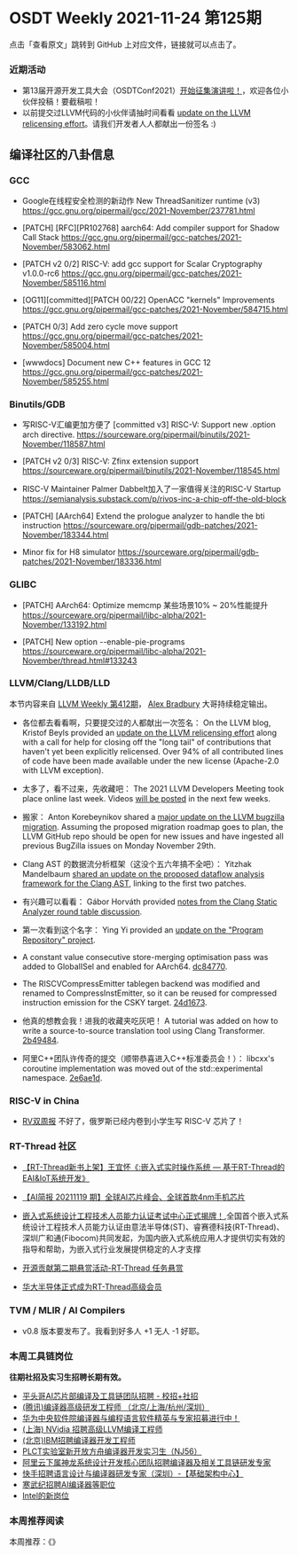 # OSDT Weekly 2021-11-24 第125期

点击「查看原文」跳转到 GitHub 上对应文件，链接就可以点击了。

### 近期活动

- 第13届开源开发工具大会（OSDTConf2021）[开始征集演讲啦！](https://mp.weixin.qq.com/s/S5hg_EtP5T_kEegurs5MSw)，欢迎各位小伙伴投稿！要截稿啦！
- 以前提交过LLVM代码的小伙伴请抽时间看看 [update on the LLVM relicensing effort](https://blog.llvm.org/posts/2021-11-18-relicensing-update/)。请我们开发者人人都献出一份签名 :)

## 编译社区的八卦信息

### GCC

- Google在线程安全检测的新动作
  New ThreadSanitizer runtime (v3)
  https://gcc.gnu.org/pipermail/gcc/2021-November/237781.html

- [PATCH] [RFC][PR102768] aarch64: Add compiler support for Shadow Call Stack
  https://gcc.gnu.org/pipermail/gcc-patches/2021-November/583062.html

- [PATCH v2 0/2] RISC-V: add gcc support for Scalar Cryptography v1.0.0-rc6
  https://gcc.gnu.org/pipermail/gcc-patches/2021-November/585116.html

- [OG11][committed][PATCH 00/22] OpenACC "kernels" Improvements
  https://gcc.gnu.org/pipermail/gcc-patches/2021-November/584715.html

- [PATCH 0/3] Add zero cycle move support
  https://gcc.gnu.org/pipermail/gcc-patches/2021-November/585004.html

- [wwwdocs] Document new C++ features in GCC 12
  https://gcc.gnu.org/pipermail/gcc-patches/2021-November/585255.html

### Binutils/GDB

- 写RISC-V汇编更加方便了
  [committed v3] RISC-V: Support new .option arch directive.
  https://sourceware.org/pipermail/binutils/2021-November/118587.html

- [PATCH v2 0/3] RISC-V: Zfinx extension support
  https://sourceware.org/pipermail/binutils/2021-November/118545.html

- RISC-V Maintainer Palmer Dabbelt加入了一家值得关注的RISC-V Startup
  https://semianalysis.substack.com/p/rivos-inc-a-chip-off-the-old-block

- [PATCH] [AArch64] Extend the prologue analyzer to handle the bti instruction
  https://sourceware.org/pipermail/gdb-patches/2021-November/183344.html

- Minor fix for H8 simulator
  https://sourceware.org/pipermail/gdb-patches/2021-November/183336.html

### GLIBC

- [PATCH] AArch64: Optimize memcmp 某些场景10% ~ 20%性能提升
  https://sourceware.org/pipermail/libc-alpha/2021-November/133192.html

- [PATCH] New option --enable-pie-programs
  https://sourceware.org/pipermail/libc-alpha/2021-November/thread.html#133243

### LLVM/Clang/LLDB/LLD

本节内容来自 [LLVM Weekly 第412期](http://llvmweekly.org/issue/412)，
[Alex Bradbury](https://www.linkedin.com/in/alex-bradbury/) 大哥持续稳定输出。

* 各位都去看看啊，只要提交过的人都献出一次签名： On the LLVM blog, Kristof Beyls provided an [update on the LLVM relicensing effort](https://blog.llvm.org/posts/2021-11-18-relicensing-update/) along with a call for help for closing off the "long tail" of contributions that haven't yet been explicitly relicensed. Over 94% of all contributed lines of code have been made available under the new license (Apache-2.0 with LLVM exception).

* 太多了，看不过来，先收藏吧： The 2021 LLVM Developers Meeting took place online last week. Videos [will be posted](https://twitter.com/llvmorg/status/1461851531368615937) in the next few weeks.

* 搬家： Anton Korebeynikov shared a [major update on the LLVM bugzilla migration](https://lists.llvm.org/pipermail/llvm-dev/2021-November/153802.html). Assuming the proposed migration roadmap goes to plan, the LLVM GitHub repo should be open for new issues and have ingested all previous BugZilla issues on Monday November 29th.

* Clang AST 的数据流分析框架（这没个五六年搞不全吧）： Yitzhak Mandelbaum [shared an update on the proposed dataflow analysis framework for the Clang AST](https://lists.llvm.org/pipermail/cfe-dev/2021-November/069357.html), linking to the first two patches.

* 有兴趣可以看看： Gábor Horváth provided [notes from the Clang Static Analyzer round table discussion](https://lists.llvm.org/pipermail/cfe-dev/2021-November/069352.html).

* 第一次看到这个名字： Ying Yi provided an [update on the "Program Repository" project](https://lists.llvm.org/pipermail/llvm-dev/2021-November/153740.html).

* A constant value consecutive store-merging optimisation pass was added to
  GlobalISel and enabled for AArch64.
  [dc84770](https://reviews.llvm.org/rGdc84770d559b).

* The RISCVCompressEmitter tablegen backend was modified and renamed to
  CompressInstEmitter, so it can be reused for compressed instruction emission
  for the CSKY target. [24d1673](https://reviews.llvm.org/rG24d1673c8b9b).

* 他真的想教会我！进我的收藏夹吃灰吧！ A tutorial was added on how to write a source-to-source translation tool using Clang Transformer.
  [2b49484](https://reviews.llvm.org/rG2b4948448f03).

* 阿里C++团队许传奇的提交（顺带恭喜进入C++标准委员会！）： libcxx's coroutine implementation was moved out of the std::experimental namespace.
  [2e6ae1d](https://reviews.llvm.org/rG2e6ae1d3f2de).

### RISC-V in China

- [RV双周报](https://mp.weixin.qq.com/s/9TzkCM5pd62SWubCn5T6Qg)
  不好了，俄罗斯已经内卷到小学生写 RISC-V 芯片了！

### RT-Thread 社区
- [【RT-Thread新书上架】王宜怀《:嵌入式实时操作系统 — 基于RT-Thread的EAI&IoT系统开发》](https://mp.weixin.qq.com/s/1K6WUSX_MoyRhvEe4TzOAA)

- [【AI简报 20211119 期】全球AI芯片峰会、全球首款4nm手机芯片](https://mp.weixin.qq.com/s/7PmIiCbd_acM7gOhb2IaBQ)


- [嵌入式系统设计工程技术人员能力认证考试中心正式揭牌！](https://mp.weixin.qq.com/s/Q8EQMOnZJDdeL8hg6D6FmA),全国首个嵌入式系统设计工程技术人员能力认证由意法半导体(ST)、睿赛德科技(RT-Thread)、深圳广和通(Fibocom)共同发起，为国内嵌入式系统应用人才提供切实有效的指导和帮助，为嵌入式行业发展提供稳定的人才支撑


- [开源贡献第二期悬赏活动-RT-Thread 任务悬赏](https://mp.weixin.qq.com/s/eLC5NArRkpZPnGnBO3HBcg)

- [华大半导体正式成为RT-Thread高级会员](https://mp.weixin.qq.com/s/6YXJl7Lzgfcvz3x7zQbywg)

### TVM / MLIR / AI Compilers

- v0.8 版本要发布了。我看到好多人 +1 无人 -1 好耶。

### 本周工具链岗位

**往期社招及实习生招聘长期有效。**

- [平头哥AI芯片部编译及工具链团队招聘 - 校招+社招](https://mp.weixin.qq.com/s/kARbXtJotRPCNMrV-yOanA)
- [(腾讯)编译器高级研发工程师 （北京/上海/杭州/深圳）](https://mp.weixin.qq.com/s/DF-2qmHmpKZtJ1djHXM1Ug)
- [华为中央软件院编译器与编程语言软件精英与专家招募进行中！](https://mp.weixin.qq.com/s/VshbvWegM3eCdgK9d6v46A)
- [(上海) NVidia 招聘高级LLVM编译工程师](https://mp.weixin.qq.com/s/y6UmneY-UvzyhEvyCaoyEg)
- [(北京)IBM招聘编译器开发工程师](https://mp.weixin.qq.com/s/B_d1gjyrgncevOGWnV_Jfw)
- [PLCT实验室新开放方舟编译器开发实习生（NJ56）](https://mp.weixin.qq.com/s/lPp5RvjYhpDIGsp-luLzKQ)
- [阿里云下属神龙系统设计开发核心团队招聘编译器及相关工具链研发专家](https://mp.weixin.qq.com/s/h3ELBXBHfNjZCyCRixqnOQ)
- [快手招聘语言设计与编译器研发专家（深圳）-【基础架构中心】](https://mp.weixin.qq.com/s/QTWnlaBFtWQ3YThHJSIhbA)
- [寒武纪招聘AI编译器等职位](https://mp.weixin.qq.com/s/LWpDXEA2rJ1wx9mr8XoWxw)
- [Intel的新岗位](https://mp.weixin.qq.com/s/xs-deMCI4ob7WX0vIRZMZw)

### 本周推荐阅读

本周推荐：《》
